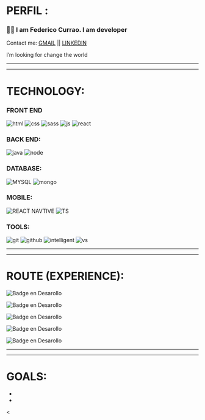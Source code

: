 

# PERFIL :

 
### 👨‍💻 I am Federico Currao. I am developer


Contact me: [GMAIL](mailto:fcurrao@gmail.com)  || [LINKEDIN](https://www.linkedin.com/in/federicocurrao/) 
 
 

I’m looking for  change the world

  
-----------------------------------------
-----------------------------------------

# TECHNOLOGY:

### FRONT END
![html](https://github.com/fcurrao/fcurrao/assets/68132577/411c0f40-65c9-435b-9260-7f89a9cab504)
![css](https://github.com/fcurrao/fcurrao/assets/68132577/d6cf40a8-99e5-44f3-afbd-538b1be860e7)
![sass](https://github.com/fcurrao/fcurrao/assets/68132577/639de14b-0761-426e-af2c-390196e1d0df)
![js](https://github.com/fcurrao/fcurrao/assets/68132577/c4f516e8-2acc-4f70-9b1b-5536aabc35c3)
![react](https://github.com/fcurrao/fcurrao/assets/68132577/fdf48d18-6c82-430f-9d59-9a3bfeae92ba)


### BACK END:
![java](https://github.com/fcurrao/fcurrao/assets/68132577/b63ae34e-4d80-49fc-ab7d-8f3d5605f11d)
![node](https://github.com/fcurrao/fcurrao/assets/68132577/aef294cc-79bc-46f5-ba53-721a000e92c5)


 ### DATABASE:
![MYSQL](https://github.com/fcurrao/fcurrao/assets/68132577/3185aaef-4534-49e0-87bf-255a563413e6)
![mongo](https://github.com/fcurrao/fcurrao/assets/68132577/81386590-93c2-4598-ac9e-a34bf40c89e8)


 ### MOBILE:
![REACT NAVTIVE](https://github.com/fcurrao/fcurrao/assets/68132577/0983ac97-c623-45da-be93-21354f6d111b)
![TS](https://github.com/fcurrao/fcurrao/assets/68132577/0170fb25-e1af-4417-ba3e-4b14356a4a31)

 ### TOOLS:
![git](https://github.com/fcurrao/fcurrao/assets/68132577/4aec78fb-f470-4cbb-ae0c-c2a2af33bed4)
![github](https://github.com/fcurrao/fcurrao/assets/68132577/9e7c1a89-47dc-4cb6-9049-6fecd0e161eb)
![intelligent](https://github.com/fcurrao/fcurrao/assets/68132577/9d4bcf95-8706-43bb-af96-3a3527ce07a1)
![vs](https://github.com/fcurrao/fcurrao/assets/68132577/8cd2029a-7e5d-4961-9968-abb207cede3e)
 
-----------------------------------------
-----------------------------------------

# ROUTE (EXPERIENCE):
![Badge en Desarollo](https://img.shields.io/badge/CURRENTLY-MEGATRANS%20-green)

![Badge en Desarollo](https://img.shields.io/badge/2023-ACONCAGUA%20-red)

![Badge en Desarollo](https://img.shields.io/badge/2022-ANKARA%20-red)

![Badge en Desarollo](https://img.shields.io/badge/2020-EXPOCOMEX%20-red)

![Badge en Desarollo](https://img.shields.io/badge/2019-FREELANCE%20-red)
 
 
-----------------------------------------
-----------------------------------------

# GOALS: 

-

-
  
  <
